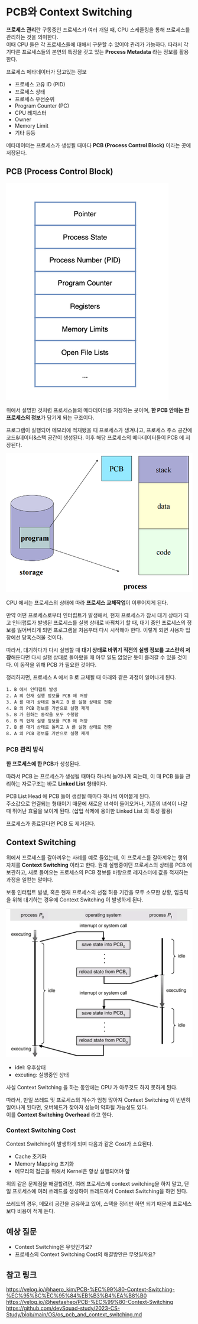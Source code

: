 # PCB와 Context Switching

**프로세스 관리**란 구동중인 프로세스가 여러 개일 때, CPU 스케줄링을 통해 프로세스를 관리하는 것을 의미한다.  
이때 CPU 들은 각 프로세스들에 대해서 구분할 수 있어야 관리가 가능하다. 따라서 각기다른 프로세스들의 본연의 특징을 갖고 있는 **Process Metadata** 라는 정보를 활용한다.

프로세스 메타데이터가 담고있는 정보

- 프로세스 고유 ID (PID)
- 프로세스 상태
- 프로세스 우선순위
- Program Counter (PC)
- CPU 레지스터
- Owner
- Memory Limit
- 기타 등등

메타데이터는 프로세스가 생성될 때마다 **PCB (Process Control Block)** 이라는 곳에 저장된다.

## PCB (Process Control Block)

![annotation](img/pcb.png)

위에서 설명한 것처럼 프로세스들의 메타데이터를 저장하는 곳이며, **한 PCB 안에는 한 프로세스의 정보**가 담기게 되는 구조이다.

프로그램이 실행되어 메모리에 적재됐을 때 프로세스가 생겨나고, 프로세스 주소 공간에 코드&데이터&스택 공간이 생성된다. 이후 해당 프로세스의 메타데이터들이 PCB 에 저장된다.

![annotation](img/pcb2.png)

CPU 에서는 프로세스의 상태에 따라 **프로세스 교체작업**이 이루어지게 된다.

만약 어떤 프로세스로부터 인터럽트가 발생해서, 현재 프로세스가 잠시 대기 상태가 되고 인터럽트가 발생된 프로세스를 실행 상태로 바꿔치기 할 때, 대기 중인 프로세스의 정보를 잃어버리게 되면 프로그램을 처음부터 다시 시작해야 한다. 이렇게 되면 사용자 입장에선 당혹스러울 것이다.

따라서, 대기하다가 다시 실행할 때 **대기 상태로 바뀌기 직전의 실행 정보를 고스란히 저장**해둔다면 다시 실행 상태로 돌아왔을 때 아무 일도 없었단 듯이 흘러갈 수 있을 것이다. 이 동작을 위해 PCB 가 필요한 것이다.

정리하자면, 프로세스 A 에서 B 로 교체될 때 아래와 같은 과정이 일어나게 된다.

    1. B 에서 인터럽트 발생
    2. A 의 현재 실행 정보를 PCB 에 저장
    3. A 를 대기 상태로 돌리고 B 를 실행 상태로 전환
    4. B 의 PCB 정보를 기반으로 실행 재개
    5. B 가 원하는 동작을 모두 수행함
    6. B 의 현재 실행 정보를 PCB 에 저장
    7. B 를 대기 상태로 돌리고 A 를 실행 상태로 전환
    8. A 의 PCB 정보를 기반으로 실행 재개

### PCB 관리 방식

**한 프로세스에 한 PCB**가 생성된다.

따라서 PCB 는 프로세스가 생성될 때마다 하나씩 늘어나게 되는데, 이 때 PCB 들을 관리하는 자료구조는 바로 **Linked List** 형태이다.

PCB List Head 에 PCB 들이 생성될 때마다 하나씩 이어붙게 된다.  
 주소값으로 연결되는 형태이기 때문에 새로운 녀석이 들어오거나, 기존의 녀석이 나갈 때 뛰어난 효율을 보이게 된다. (삽입 삭제에 용이한 Linked List 의 특성 활용)

프로세스가 종료된다면 PCB 도 제거된다.

## Context Switching

위에서 프로세스를 갈아끼우는 사례를 예로 들었는데, 이 프로세스를 갈아끼우는 행위 자체를 **Context Switching** 이라고 한다. 원래 실행중이던 프로세스의 상태를 PCB 에 보관하고, 새로 들어오는 프로세스의 PCB 정보를 바탕으로 레지스터에 값을 적재하는 과정을 일컫는 말이다.

보통 인터럽트 발생, 혹은 현재 프로세스의 선점 허용 기간을 모두 소모한 상황, 입출력을 위해 대기하는 경우에 Context Switching 이 발생하게 된다.

![annotation](img/context_switching1.png)

- idel: 유후상태
- excuting: 실행중인 상태

사실 Context Switching 을 하는 동안에는 CPU 가 아무것도 하지 못하게 된다.

따라서, 만일 쓰레드 및 프로세스의 개수가 엄청 많아져 Context Switching 이 빈번히 일어나게 된다면, 오버헤드가 잦아져 성능이 악화될 가능성도 있다.  
이를 **Context Switching Overhead** 라고 한다.

### Context Switching Cost

Context Switching이 발생하게 되며 다음과 같은 Cost가 소요된다.

- Cache 초기화
- Memory Mapping 초기화
- 메모리의 접근을 위해서 Kernel은 항상 실행되어야 함

위의 같은 문제점을 해결할려면, 여러 프로세스에 context switching을 하지 말고, 단일 프로세스에 여러 쓰레드를 생성하여 쓰레드에서 Context Switching을 하면 된다.

쓰레드의 경우, 메모리 공간을 공유하고 있어, 스택을 정리만 하면 되기 때문에 프로세스보다 비용이 적게 든다.

## 예상 질문

- Context Switching은 무엇인가요?
- 프로세스의 Context Switching Cost의 해결방안은 무엇일까요?

## 참고 링크

https://velog.io/@haero_kim/PCB-%EC%99%80-Context-Switching-%EC%95%8C%EC%95%84%EB%B3%B4%EA%B8%B0
https://velog.io/@heetaeheo/PCB-%EC%99%80-Context-Switching  
https://github.com/devSquad-study/2023-CS-Study/blob/main/OS/os_pcb_and_context_switching.md

